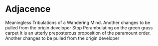 Adjacence
=========

Meaningless Tribulations of a Wandering Mind.
Another changes to be pulled from the origin developer
Stop Perambulating on the green grass carpet
It is an utterly preposterous proposition of the paramount order.
Another changes to be pulled from the origin developer
